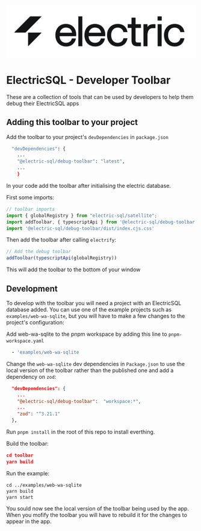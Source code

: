 <a href="https://electric-sql.com">
  <picture>
    <source media="(prefers-color-scheme: dark)"
        srcset="https://raw.githubusercontent.com/electric-sql/meta/main/identity/ElectricSQL-logo-light-trans.svg"
    />
    <source media="(prefers-color-scheme: light)"
        srcset="https://raw.githubusercontent.com/electric-sql/meta/main/identity/ElectricSQL-logo-black.svg"
    />
    <img alt="ElectricSQL logo"
        src="https://raw.githubusercontent.com/electric-sql/meta/main/identity/ElectricSQL-logo-black.svg"
    />
  </picture>
</a>

# ElectricSQL - Developer Toolbar

These are a collection of tools that can be used by developers to help them debug their ElectricSQL apps

## Adding this toolbar to your project

Add the toolbar to your project's `devDependencies` in `package.json`

```sh
  "devDependencies": {
    ...
    "@electric-sql/debug-toolbar": "latest",
    ...
    }
```

In your code add the toolbar after initialising the electric database.

First some imports:

```typescript
// toolbar imports
import { globalRegistry } from "electric-sql/satellite";
import addToolbar, { typescriptApi } from '@electric-sql/debug-toolbar'
import '@electric-sql/debug-toolbar/dist/index.cjs.css'
```

Then add the toolbar after calling `electrify`:

```typescript
// Add the debug toolbar
addToolbar(typescriptApi(globalRegistry))
```

This will add the toolbar to the bottom of your window

## Development

To develop with the toolbar you will need a project with an ElectricSQL database added. 
You can use one of the example projects such as `examples/web-wa-sqlite`, 
but you will have to make a few changes to the project's configuration:

Add web-wa-sqlite to the pnpm workspace by adding this line to `pnpm-workspace.yaml`

```yaml
  - 'examples/web-wa-sqlite
```

Change the `web-wa-sqlite` dev dependencies in `Package.json` to use the local version of the 
toolbar rather than the published one and add a dependency on `zod`:

```json
  "devDependencies": {
    ...
    "@electric-sql/debug-toolbar":  "workspace:*",
    ...
    "zod": "^3.21.1"
  },
```
Run `pnpm install` in the root of this repo to install everthing.

Build the toolbar:

```json
cd toolbar
yarn build
```
Run the example:

```
cd ../examples/web-wa-sqlite
yarn build
yarn start
```

You sould now see the local version of the toolbar being used by the app. 
When you mofify the toolbar you will have to rebuild it for the changes to appear in the app.

